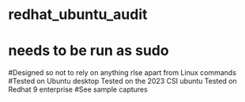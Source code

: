 # redhat_ubuntu_audit
# needs to be run as sudo
#Designed so not to rely on anything rlse apart from Linux commands 
#Tested on Ubuntu desktop
Tested on the 2023 CSI ubuntu
Tested on Redhat 9 enterprise
#See sample captures
